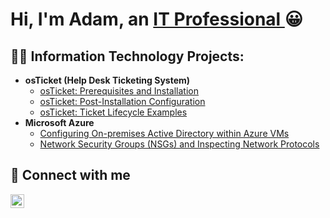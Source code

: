 <h1>Hi,  I'm Adam,  an <a href="https://linkedin.com/in/adam-khayi-71612a180/"> IT Professional </a> 😀</h1>

<h2>👨‍💻 Information Technology Projects: </h2>

- <b>osTicket (Help Desk Ticketing System)</b>
   - [osTicket: Prerequisites and Installation](https://github.com/AdamKhayi/osticket-prereqs)
   - [osTicket: Post-Installation Configuration](https://github.com/)
   - [osTicket: Ticket Lifecycle Examples](https://github.com/AdamKhayi/ticket-lifecycle)
- <b>Microsoft Azure</b>
   - [Configuring On-premises Active Directory within Azure VMs](https://github.com/AdamKhayi/active-directory)
   - [Network Security Groups (NSGs) and Inspecting Network Protocols](https://github.com/AdamKhayi/azure-network-inspection)

<h2>🤳 Connect with me </h2>

[<img align="left" alt="Adam | LinkedIn" width="22px" src="https://cdn.jsdelivr.net/npm/simple-icons@v3/icons/linkedin.svg"/>][linkedin]

[linkedin]: https://linkedin.com/in/adam-khayi-71612a180/

